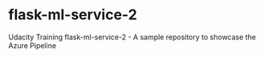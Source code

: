 # flask-ml-service-2
Udacity Training flask-ml-service-2 - A sample repository to showcase the Azure Pipeline
